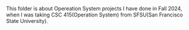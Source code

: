 This folder is about Opereation System projects I have done in Fall 2024, when I was taking CSC 415(Operation System) from SFSU(San Francisco State University).

